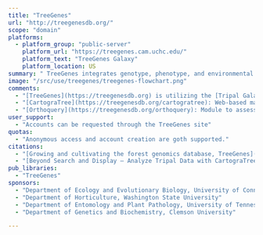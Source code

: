 ```yaml
---
title: "TreeGenes"
url: "http://treegenesdb.org/"
scope: "domain"
platforms:
  - platform_group: "public-server"
    platform_url: "https://treegenes.cam.uchc.edu/"
    platform_text: "TreeGenes Galaxy"
    platform_location: US
summary: " TreeGenes integrates genotype, phenotype, and environmental data that can be processed for association mapping and landscape genomics, with a focus on forest trees. This functionality is provided by [Tripal Galaxy](https://github.com/tripal/tripal_galaxy), a module for [Tripal](http://tripal.info) that provides seamless support for running Galaxy workflows directly in the site. Users can analyze data provided by TreeGenes or their own."
image: "/src/use/treegenes/treegenes-flowchart.png"
comments:
  - "[TreeGenes](https://treegenesdb.org) is utilizing the [Tripal Galaxy API](https://github.com/tripal/tripal_galaxy) in order to provide seamless Galaxy workflow support to users on the site. Examples currently in development"
  - "[CartograTree](https://treegenesdb.org/cartogratree): Web-based map-driven module to provide association and landscape genomics. Uses [Sambada](https://github.com/Sylvie/sambada)"
  - "[Orthoquery](https://treegenesdb.org/orthoquery): Module to assess and visualize gene family evolution. Uses tools: [VSEARCH](https://github.com/torognes/vsearch), [OrthoFinder](https://github.com/davidemms/OrthoFinder), [Diamond](https://github.com/bbuchfink/diamond) and [TransDecoder](https://github.com/TransDecoder/TransDecoder/wiki)"
user_support:
  - "Accounts can be requested through the TreeGenes site"
quotas:
  - "Anonymous access and account creation are goth supported."
citations:
  - "[Growing and cultivating the forest genomics database, TreeGenes](https://doi.org/10.1093/database/bay084), Taylor Falk, Nic Herndon, Emily Grau, Sean Buehler, Peter Richter, Sumaira Zaman, Eliza M Baker, Risharde Ramnath, Stephen Ficklin, Margaret Staton, Frank A Feltus, Sook Jung, Doreen Main, Jill L Wegrzyn. *Database*, Volume 2018, 1 January 2018, bay084, doi: 10.1093/database/bay084"
  - "[Beyond Search and Display – Analyze Tripal Data with CartograTree](https://depot.galaxyproject.org/hub/attachments/events/2019-pag/Buehler_PAG_2019_CartograTree.pdf), by Sean Buehler, presented at [Plant and Animal Genome XXVII (PAG 2019)](/events/2019-pag/)"
pub_libraries:
  - "TreeGenes"
sponsors:
  - "Department of Ecology and Evolutionary Biology, University of Connecticut"
  - "Department of Horticulture, Washington State University"
  - "Department of Entomology and Plant Pathology, University of Tennessee"
  - "Department of Genetics and Biochemistry, Clemson University"

---
```

